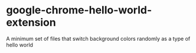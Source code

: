 # google-chrome-hello-world-extension
A minimum set of files that switch background colors randomly as a type of hello world

